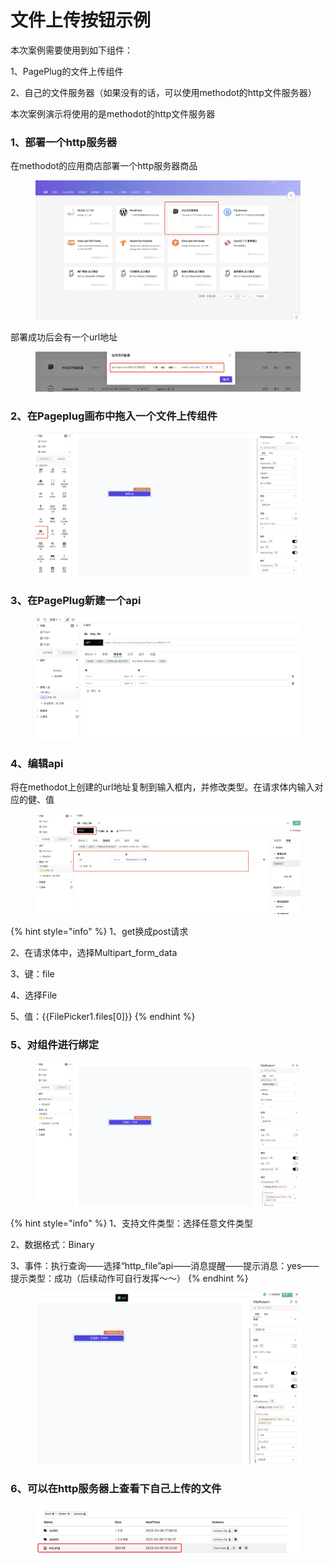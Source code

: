# 文件上传按钮示例

本次案例需要使用到如下组件：

1、PagePlug的文件上传组件

2、自己的文件服务器（如果没有的话，可以使用methodot的http文件服务器）

本次案例演示将使用的是methodot的http文件服务器



### 1、部署一个http服务器

在methodot的应用商店部署一个http服务器商品

<figure><img src="../../.gitbook/assets/image (14) (3).png" alt=""><figcaption></figcaption></figure>

部署成功后会有一个url地址

<figure><img src="../../.gitbook/assets/image (5) (1) (2).png" alt=""><figcaption></figcaption></figure>

### 2、在Pageplug画布中拖入一个文件上传组件

<figure><img src="../../.gitbook/assets/image (2) (2) (2).png" alt=""><figcaption></figcaption></figure>

### 3、在PagePlug新建一个api

<figure><img src="../../.gitbook/assets/image (16) (1) (2).png" alt=""><figcaption></figcaption></figure>

### 4、编辑api

将在methodot上创建的url地址复制到输入框内，并修改类型。在请求体内输入对应的健、值

<figure><img src="../../.gitbook/assets/image (15) (3).png" alt=""><figcaption></figcaption></figure>

{% hint style="info" %}
1、get换成post请求

2、在请求体中，选择Multipart\_form\_data

3、键：file

4、选择File

5、值：\{{FilePicker1.files\[0]\}}
{% endhint %}



### 5、对组件进行绑定

<figure><img src="../../.gitbook/assets/image (9) (4).png" alt=""><figcaption></figcaption></figure>

{% hint style="info" %}
1、支持文件类型：选择任意文件类型

2、数据格式：Binary

3、事件：执行查询——选择“http\_file”api——消息提醒——提示消息：yes——提示类型：成功（后续动作可自行发挥～～）
{% endhint %}

<figure><img src="../../.gitbook/assets/image (7) (2).png" alt=""><figcaption></figcaption></figure>

### 6、可以在http服务器上查看下自己上传的文件

<figure><img src="../../.gitbook/assets/image (6) (1) (1).png" alt=""><figcaption></figcaption></figure>

